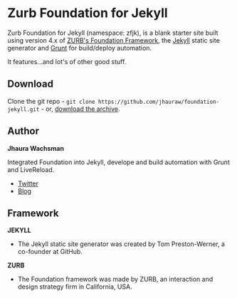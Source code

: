# Zurb Foundation for Jekyll

Zurb Foundation for Jekyll (namespace: zfjk), is a blank starter site built using version 4.x of [ZURB's Foundation Framework](http://foundation.zurb.com/), the [Jekyll](http://jekyllrb.com/) static site generator and [Grunt](http://gruntjs.com/) for build/deploy automation.

It features...and lot's of other good stuff.

## Download

Clone the git repo - `git clone https://github.com/jhauraw/foundation-jekyll.git` - or, [download the archive](https://github.com/jhauraw/foundation-jekyll/zipball/master).

## Author

**Jhaura Wachsman**

Integrated Foundation into Jekyll, develope and build automation with Grunt and LiveReload.

+ [Twitter](http://twitter.com/JhauraWachsman)
+ [Blog](http://jhauarawachsman.com)

## Framework

**JEKYLL**

+ The Jekyll static site generator was created by Tom Preston-Werner, a co-founder at GitHub.

**ZURB**

+ The Foundation framework was made by ZURB, an interaction and design strategy firm in California, USA.